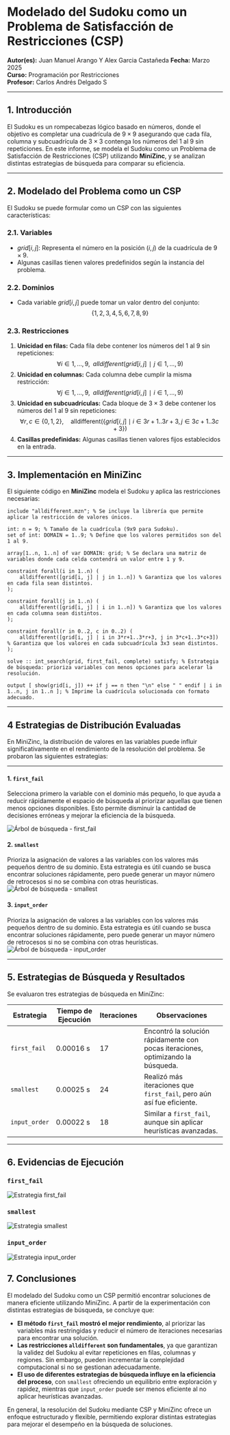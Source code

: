 # Modelado del Sudoku como un Problema de Satisfacción de Restricciones (CSP)

**Autor(es):** Juan Manuel Arango Y Alex Garcia Castañeda
**Fecha:** Marzo 2025  
**Curso:** Programación por Restricciones  
**Profesor:** Carlos Andrés Delgado S

---

## 1. Introducción

El Sudoku es un rompecabezas lógico basado en números, donde el objetivo es completar una cuadrícula de $9 \times 9$ asegurando que cada fila, columna y subcuadrícula de $3 \times 3$ contenga los números del 1 al 9 sin repeticiones. En este informe, se modela el Sudoku como un Problema de Satisfacción de Restricciones (CSP) utilizando **MiniZinc**, y se analizan distintas estrategias de búsqueda para comparar su eficiencia.

---

## 2. Modelado del Problema como un CSP

El Sudoku se puede formular como un CSP con las siguientes características:

### 2.1. Variables

- $grid[i,j]$: Representa el número en la posición $(i,j)$ de la cuadrícula de $9 \times 9$.
- Algunas casillas tienen valores predefinidos según la instancia del problema.

### 2.2. Dominios

- Cada variable $grid[i,j]$ puede tomar un valor dentro del conjunto: $$\{1,2,3,4,5,6,7,8,9\}$$

### 2.3. Restricciones

1. **Unicidad en filas:** Cada fila debe contener los números del 1 al 9 sin repeticiones:
   $$\forall i∈{1,…,9}, \; \; alldifferent({grid[i,j]∣j∈{1,…,9}})$$
2. **Unicidad en columnas:** Cada columna debe cumplir la misma restricción: $$\forall j∈{1,…,9}, \; \; alldifferent({grid[i,j]∣ i∈{1,…,9}})$$
3. **Unicidad en subcuadrículas:** Cada bloque de $3 \times 3$ debe contener los números del 1 al 9 sin repeticiones:
   $$\forall r, c \in \{0, 1, 2\}, \quad \text{alldifferent}(\{ grid[i, j] \mid i \in 3r+1..3r+3, j \in 3c+1..3c+3 \})$$
4. **Casillas predefinidas:** Algunas casillas tienen valores fijos establecidos en la entrada.

---

## 3. Implementación en MiniZinc

El siguiente código en **MiniZinc** modela el Sudoku y aplica las restricciones necesarias:

```minizinc
include "alldifferent.mzn"; % Se incluye la librería que permite aplicar la restricción de valores únicos.

int: n = 9; % Tamaño de la cuadrícula (9x9 para Sudoku).
set of int: DOMAIN = 1..9; % Define que los valores permitidos son del 1 al 9.

array[1..n, 1..n] of var DOMAIN: grid; % Se declara una matriz de variables donde cada celda contendrá un valor entre 1 y 9.

constraint forall(i in 1..n) (
    alldifferent([grid[i, j] | j in 1..n]) % Garantiza que los valores en cada fila sean distintos.
);

constraint forall(j in 1..n) (
    alldifferent([grid[i, j] | i in 1..n]) % Garantiza que los valores en cada columna sean distintos.
);

constraint forall(r in 0..2, c in 0..2) (
    alldifferent([grid[i, j] | i in 3*r+1..3*r+3, j in 3*c+1..3*c+3]) % Garantiza que los valores en cada subcuadrícula 3x3 sean distintos.
);

solve :: int_search(grid, first_fail, complete) satisfy; % Estrategia de búsqueda: prioriza variables con menos opciones para acelerar la resolución.

output [ show(grid[i, j]) ++ if j == n then "\n" else " " endif | i in 1..n, j in 1..n ]; % Imprime la cuadrícula solucionada con formato adecuado.
```

---

## 4 Estrategias de Distribución Evaluadas

En MiniZinc, la distribución de valores en las variables puede influir significativamente en el rendimiento de la resolución del problema. Se probaron las siguientes estrategias:

---

#### 1. `first_fail`

Selecciona primero la variable con el dominio más pequeño, lo que ayuda a reducir rápidamente el espacio de búsqueda al priorizar aquellas que tienen menos opciones disponibles. Esto permite disminuir la cantidad de decisiones erróneas y mejorar la eficiencia de la búsqueda.

![Árbol de búsqueda - first_fail](./images/arbol-sudoku-first_fail.png)

#### 2. `smallest`

Prioriza la asignación de valores a las variables con los valores más pequeños dentro de su dominio. Esta estrategia es útil cuando se busca encontrar soluciones rápidamente, pero puede generar un mayor número de retrocesos si no se combina con otras heurísticas.
![Árbol de búsqueda - smallest](./images/arbol-sudoku-smallest.png)

#### 3. `input_order`

Prioriza la asignación de valores a las variables con los valores más pequeños dentro de su dominio. Esta estrategia es útil cuando se busca encontrar soluciones rápidamente, pero puede generar un mayor número de retrocesos si no se combina con otras heurísticas.
![Árbol de búsqueda - input_order](./images/arbol-sudoku-input_order.png)

---

## 5. Estrategias de Búsqueda y Resultados

Se evaluaron tres estrategias de búsqueda en MiniZinc:

| Estrategia    | Tiempo de Ejecución | Iteraciones | Observaciones                                                                    |
| ------------- | ------------------- | ----------- | -------------------------------------------------------------------------------- |
| `first_fail`  | 0.00016 s           | 17          | Encontró la solución rápidamente con pocas iteraciones, optimizando la búsqueda. |
| `smallest`    | 0.00025 s           | 24          | Realizó más iteraciones que `first_fail`, pero aún así fue eficiente.            |
| `input_order` | 0.00022 s           | 18          | Similar a `first_fail`, aunque sin aplicar heurísticas avanzadas.                |

---

## 6. Evidencias de Ejecución

### `first_fail`

![Estrategia first_fail](./images/sudoku-first_tail.png)

### `smallest`

![Estrategia smallest](./images/sudoku-smallest.png)

### `input_order`

![Estrategia input_order](./images/sudoku-input_order.png)

## 7. Conclusiones

El modelado del Sudoku como un CSP permitió encontrar soluciones de manera eficiente utilizando MiniZinc. A partir de la experimentación con distintas estrategias de búsqueda, se concluye que:

- **El método `first_fail` mostró el mejor rendimiento**, al priorizar las variables más restringidas y reducir el número de iteraciones necesarias para encontrar una solución.
- **Las restricciones `alldifferent` son fundamentales**, ya que garantizan la validez del Sudoku al evitar repeticiones en filas, columnas y regiones. Sin embargo, pueden incrementar la complejidad computacional si no se gestionan adecuadamente.
- **El uso de diferentes estrategias de búsqueda influye en la eficiencia del proceso**, con `smallest` ofreciendo un equilibrio entre exploración y rapidez, mientras que `input_order` puede ser menos eficiente al no aplicar heurísticas avanzadas.

En general, la resolución del Sudoku mediante CSP y MiniZinc ofrece un enfoque estructurado y flexible, permitiendo explorar distintas estrategias para mejorar el desempeño en la búsqueda de soluciones.

